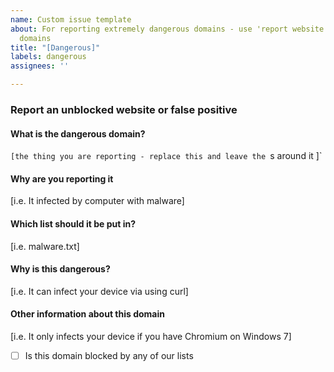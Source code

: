 ```yaml
---
name: Custom issue template
about: For reporting extremely dangerous domains - use 'report website' for any other
  domains
title: "[Dangerous]"
labels: dangerous
assignees: ''

---
```


### Report an unblocked website or false positive
#### What is the dangerous domain?
`[the thing you are reporting - replace this and leave the `s around it ]`
#### Why are you reporting it
[i.e. It infected by computer with malware]
#### Which list should it be put in?
[i.e. malware.txt]
#### Why is this dangerous?
[i.e. It can infect your device via using curl]
#### Other information about this domain
[i.e. It only infects your device if you have Chromium on Windows 7]
- [ ] Is this domain blocked by any of our lists
